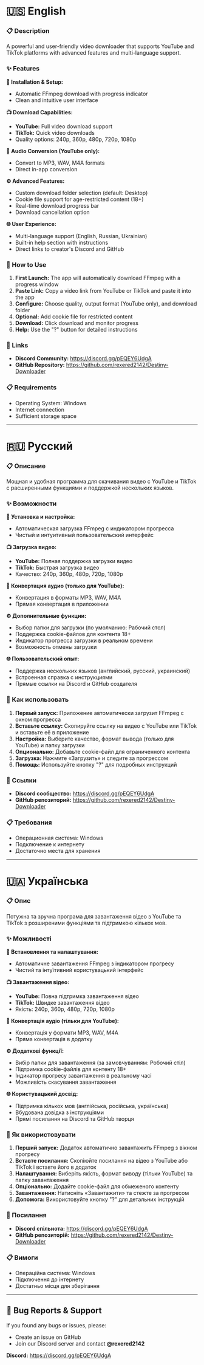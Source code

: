 # 🇺🇸 **English**

### 📋 Description
A powerful and user-friendly video downloader that supports YouTube and TikTok platforms with advanced features and multi-language support.

### ✨ Features

**🔧 Installation & Setup:**
- Automatic FFmpeg download with progress indicator
- Clean and intuitive user interface

**📺 Download Capabilities:**
- **YouTube:** Full video download support
- **TikTok:** Quick video downloads
- Quality options: 240p, 360p, 480p, 720p, 1080p

**🎵 Audio Conversion (YouTube only):**
- Convert to MP3, WAV, M4A formats
- Direct in-app conversion

**⚙️ Advanced Features:**
- Custom download folder selection (default: Desktop)
- Cookie file support for age-restricted content (18+)
- Real-time download progress bar
- Download cancellation option

**🌐 User Experience:**
- Multi-language support (English, Russian, Ukrainian)
- Built-in help section with instructions
- Direct links to creator's Discord and GitHub

### 🚀 How to Use

1. **First Launch:** The app will automatically download FFmpeg with a progress window  
2. **Paste Link:** Copy a video link from YouTube or TikTok and paste it into the app  
3. **Configure:** Choose quality, output format (YouTube only), and download folder  
4. **Optional:** Add cookie file for restricted content  
5. **Download:** Click download and monitor progress  
6. **Help:** Use the "?" button for detailed instructions  

### 🔗 Links
- **Discord Community:** https://discord.gg/pEQEY6UdgA
- **GitHub Repository:** https://github.com/rexered2142/Destiny-Downloader

### 📋 Requirements
- Operating System: Windows
- Internet connection
- Sufficient storage space

---

# 🇷🇺 **Русский**

### 📋 Описание
Мощная и удобная программа для скачивания видео с YouTube и TikTok с расширенными функциями и поддержкой нескольких языков.

### ✨ Возможности

**🔧 Установка и настройка:**
- Автоматическая загрузка FFmpeg с индикатором прогресса
- Чистый и интуитивный пользовательский интерфейс

**📺 Загрузка видео:**
- **YouTube:** Полная поддержка загрузки видео
- **TikTok:** Быстрая загрузка видео
- Качество: 240p, 360p, 480p, 720p, 1080p

**🎵 Конвертация аудио (только для YouTube):**
- Конвертация в форматы MP3, WAV, M4A
- Прямая конвертация в приложении

**⚙️ Дополнительные функции:**
- Выбор папки для загрузки (по умолчанию: Рабочий стол)
- Поддержка cookie-файлов для контента 18+
- Индикатор прогресса загрузки в реальном времени
- Возможность отмены загрузки

**🌐 Пользовательский опыт:**
- Поддержка нескольких языков (английский, русский, украинский)
- Встроенная справка с инструкциями
- Прямые ссылки на Discord и GitHub создателя

### 🚀 Как использовать

1. **Первый запуск:** Приложение автоматически загрузит FFmpeg с окном прогресса  
2. **Вставьте ссылку:** Скопируйте ссылку на видео с YouTube или TikTok и вставьте её в приложение  
3. **Настройка:** Выберите качество, формат вывода (только для YouTube) и папку загрузки  
4. **Опционально:** Добавьте cookie-файл для ограниченного контента  
5. **Загрузка:** Нажмите «Загрузить» и следите за прогрессом  
6. **Помощь:** Используйте кнопку "?" для подробных инструкций  

### 🔗 Ссылки
- **Discord сообщество:** https://discord.gg/pEQEY6UdgA
- **GitHub репозиторий:** https://github.com/rexered2142/Destiny-Downloader

### 📋 Требования
- Операционная система: Windows
- Подключение к интернету
- Достаточно места для хранения

---

# 🇺🇦 **Українська**

### 📋 Опис
Потужна та зручна програма для завантаження відео з YouTube та TikTok з розширеними функціями та підтримкою кількох мов.

### ✨ Можливості

**🔧 Встановлення та налаштування:**
- Автоматичне завантаження FFmpeg з індикатором прогресу
- Чистий та інтуїтивний користувацький інтерфейс

**📺 Завантаження відео:**
- **YouTube:** Повна підтримка завантаження відео
- **TikTok:** Швидке завантаження відео
- Якість: 240p, 360p, 480p, 720p, 1080p

**🎵 Конвертація аудіо (тільки для YouTube):**
- Конвертація у формати MP3, WAV, M4A
- Пряма конвертація в додатку

**⚙️ Додаткові функції:**
- Вибір папки для завантаження (за замовчуванням: Робочий стіл)
- Підтримка cookie-файлів для контенту 18+
- Індикатор прогресу завантаження в реальному часі
- Можливість скасування завантаження

**🌐 Користувацький досвід:**
- Підтримка кількох мов (англійська, російська, українська)
- Вбудована довідка з інструкціями
- Прямі посилання на Discord та GitHub творця

### 🚀 Як використовувати

1. **Перший запуск:** Додаток автоматично завантажить FFmpeg з вікном прогресу  
2. **Вставте посилання:** Скопіюйте посилання на відео з YouTube або TikTok і вставте його в додаток  
3. **Налаштування:** Виберіть якість, формат виводу (тільки YouTube) та папку завантаження  
4. **Опціонально:** Додайте cookie-файл для обмеженого контенту  
5. **Завантаження:** Натисніть «Завантажити» та стежте за прогресом  
6. **Допомога:** Використовуйте кнопку "?" для детальних інструкцій  

### 🔗 Посилання
- **Discord спільнота:** https://discord.gg/pEQEY6UdgA
- **GitHub репозиторій:** https://github.com/rexered2142/Destiny-Downloader

### 📋 Вимоги
- Операційна система: Windows
- Підключення до інтернету
- Достатньо місця для зберігання

---

## 🐛 Bug Reports & Support

If you found any bugs or issues, please:
- Create an issue on GitHub
- Join our Discord server and contact **@rexered2142**

**Discord:** https://discord.gg/pEQEY6UdgA
